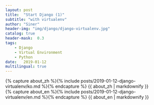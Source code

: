 ```yaml
---
layout: post
title:  "Start Django (1)"
subtitle: "with virtualenv"
author: "Siner"
header-img: "img/django/django-virtualenv.jpg"
catalog: true
header-mask:  0.3
tags:
    - Django
    - Virtual Environment
    - Python
date:   2019-01-12
multilingual: true
---
```

<!-- Chinese Version -->
<div class="zh post-container">
    {% capture about_zh %}{% include posts/2019-01-12-django-virtualenv/ko.md %}{% endcapture %}
    {{ about_zh | markdownify }}
</div>

<!-- English Version -->
<div class="en post-container">
    {% capture about_en %}{% include posts/2019-01-12-django-virtualenv/en.md %}{% endcapture %}
    {{ about_en | markdownify }}
</div>
